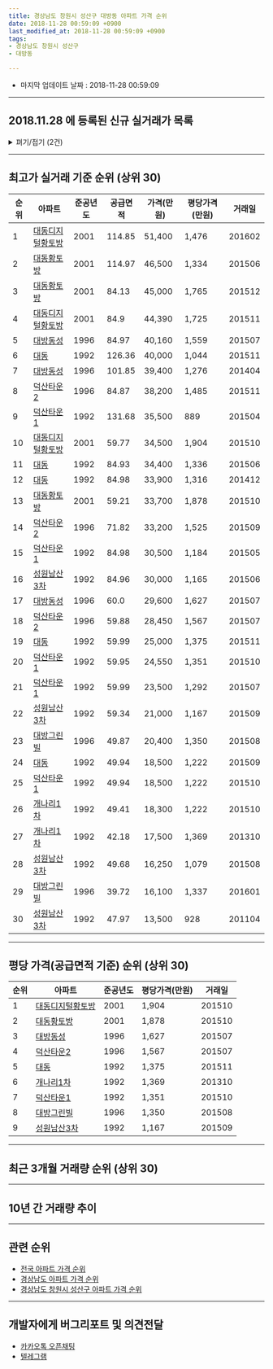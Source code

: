 ```yaml
---
title: 경상남도 창원시 성산구 대방동 아파트 가격 순위
date: 2018-11-28 00:59:09 +0900
last_modified_at: 2018-11-28 00:59:09 +0900
tags:
- 경상남도 창원시 성산구
- 대방동

---
```


* 마지막 업데이트 날짜 : 2018-11-28 00:59:09

---

## 2018.11.28 에 등록된 신규 실거래가 목록

<details>
<summary>펴기/접기 (2건)</summary>
<div markdown="1">

|아파트|준공년도|공급면적|가격(만원)|평당가격(만원)|거래일|
|---|---|---|---|---|---|
|[덕산타운1](https://search.naver.com/search.naver?query=%EA%B2%BD%EC%83%81%EB%82%A8%EB%8F%84+%EC%B0%BD%EC%9B%90%EC%8B%9C+%EC%84%B1%EC%82%B0%EA%B5%AC+%EB%8C%80%EB%B0%A9%EB%8F%99+%EB%8D%95%EC%82%B0%ED%83%80%EC%9A%B41)|1992|49.94|11,000|726|<span style="color:red">201811</span>|
|[개나리1차](https://search.naver.com/search.naver?query=%EA%B2%BD%EC%83%81%EB%82%A8%EB%8F%84+%EC%B0%BD%EC%9B%90%EC%8B%9C+%EC%84%B1%EC%82%B0%EA%B5%AC+%EB%8C%80%EB%B0%A9%EB%8F%99+%EA%B0%9C%EB%82%98%EB%A6%AC1%EC%B0%A8)|1992|49.41|10,000|667|<span style="color:red">201811</span>|


</div>
</details>

---

## 최고가 실거래 기준 순위 (상위 30)


|순위|아파트|준공년도|공급면적|가격(만원)|평당가격(만원)|거래일|
|---|---|---|---|---|---|---|
|1|[대동디지털황토방](https://search.naver.com/search.naver?query=%EA%B2%BD%EC%83%81%EB%82%A8%EB%8F%84+%EC%B0%BD%EC%9B%90%EC%8B%9C+%EC%84%B1%EC%82%B0%EA%B5%AC+%EB%8C%80%EB%B0%A9%EB%8F%99+%EB%8C%80%EB%8F%99%EB%94%94%EC%A7%80%ED%84%B8%ED%99%A9%ED%86%A0%EB%B0%A9)|2001|114.85|51,400|1,476|201602|
|2|[대동황토방](https://search.naver.com/search.naver?query=%EA%B2%BD%EC%83%81%EB%82%A8%EB%8F%84+%EC%B0%BD%EC%9B%90%EC%8B%9C+%EC%84%B1%EC%82%B0%EA%B5%AC+%EB%8C%80%EB%B0%A9%EB%8F%99+%EB%8C%80%EB%8F%99%ED%99%A9%ED%86%A0%EB%B0%A9)|2001|114.97|46,500|1,334|201506|
|3|[대동황토방](https://search.naver.com/search.naver?query=%EA%B2%BD%EC%83%81%EB%82%A8%EB%8F%84+%EC%B0%BD%EC%9B%90%EC%8B%9C+%EC%84%B1%EC%82%B0%EA%B5%AC+%EB%8C%80%EB%B0%A9%EB%8F%99+%EB%8C%80%EB%8F%99%ED%99%A9%ED%86%A0%EB%B0%A9)|2001|84.13|45,000|1,765|201512|
|4|[대동디지털황토방](https://search.naver.com/search.naver?query=%EA%B2%BD%EC%83%81%EB%82%A8%EB%8F%84+%EC%B0%BD%EC%9B%90%EC%8B%9C+%EC%84%B1%EC%82%B0%EA%B5%AC+%EB%8C%80%EB%B0%A9%EB%8F%99+%EB%8C%80%EB%8F%99%EB%94%94%EC%A7%80%ED%84%B8%ED%99%A9%ED%86%A0%EB%B0%A9)|2001|84.9|44,390|1,725|201511|
|5|[대방동성](https://search.naver.com/search.naver?query=%EA%B2%BD%EC%83%81%EB%82%A8%EB%8F%84+%EC%B0%BD%EC%9B%90%EC%8B%9C+%EC%84%B1%EC%82%B0%EA%B5%AC+%EB%8C%80%EB%B0%A9%EB%8F%99+%EB%8C%80%EB%B0%A9%EB%8F%99%EC%84%B1)|1996|84.97|40,160|1,559|201507|
|6|[대동](https://search.naver.com/search.naver?query=%EA%B2%BD%EC%83%81%EB%82%A8%EB%8F%84+%EC%B0%BD%EC%9B%90%EC%8B%9C+%EC%84%B1%EC%82%B0%EA%B5%AC+%EB%8C%80%EB%B0%A9%EB%8F%99+%EB%8C%80%EB%8F%99)|1992|126.36|40,000|1,044|201511|
|7|[대방동성](https://search.naver.com/search.naver?query=%EA%B2%BD%EC%83%81%EB%82%A8%EB%8F%84+%EC%B0%BD%EC%9B%90%EC%8B%9C+%EC%84%B1%EC%82%B0%EA%B5%AC+%EB%8C%80%EB%B0%A9%EB%8F%99+%EB%8C%80%EB%B0%A9%EB%8F%99%EC%84%B1)|1996|101.85|39,400|1,276|201404|
|8|[덕산타운2](https://search.naver.com/search.naver?query=%EA%B2%BD%EC%83%81%EB%82%A8%EB%8F%84+%EC%B0%BD%EC%9B%90%EC%8B%9C+%EC%84%B1%EC%82%B0%EA%B5%AC+%EB%8C%80%EB%B0%A9%EB%8F%99+%EB%8D%95%EC%82%B0%ED%83%80%EC%9A%B42)|1996|84.87|38,200|1,485|201511|
|9|[덕산타운1](https://search.naver.com/search.naver?query=%EA%B2%BD%EC%83%81%EB%82%A8%EB%8F%84+%EC%B0%BD%EC%9B%90%EC%8B%9C+%EC%84%B1%EC%82%B0%EA%B5%AC+%EB%8C%80%EB%B0%A9%EB%8F%99+%EB%8D%95%EC%82%B0%ED%83%80%EC%9A%B41)|1992|131.68|35,500|889|201504|
|10|[대동디지털황토방](https://search.naver.com/search.naver?query=%EA%B2%BD%EC%83%81%EB%82%A8%EB%8F%84+%EC%B0%BD%EC%9B%90%EC%8B%9C+%EC%84%B1%EC%82%B0%EA%B5%AC+%EB%8C%80%EB%B0%A9%EB%8F%99+%EB%8C%80%EB%8F%99%EB%94%94%EC%A7%80%ED%84%B8%ED%99%A9%ED%86%A0%EB%B0%A9)|2001|59.77|34,500|1,904|201510|
|11|[대동](https://search.naver.com/search.naver?query=%EA%B2%BD%EC%83%81%EB%82%A8%EB%8F%84+%EC%B0%BD%EC%9B%90%EC%8B%9C+%EC%84%B1%EC%82%B0%EA%B5%AC+%EB%8C%80%EB%B0%A9%EB%8F%99+%EB%8C%80%EB%8F%99)|1992|84.93|34,400|1,336|201506|
|12|[대동](https://search.naver.com/search.naver?query=%EA%B2%BD%EC%83%81%EB%82%A8%EB%8F%84+%EC%B0%BD%EC%9B%90%EC%8B%9C+%EC%84%B1%EC%82%B0%EA%B5%AC+%EB%8C%80%EB%B0%A9%EB%8F%99+%EB%8C%80%EB%8F%99)|1992|84.98|33,900|1,316|201412|
|13|[대동황토방](https://search.naver.com/search.naver?query=%EA%B2%BD%EC%83%81%EB%82%A8%EB%8F%84+%EC%B0%BD%EC%9B%90%EC%8B%9C+%EC%84%B1%EC%82%B0%EA%B5%AC+%EB%8C%80%EB%B0%A9%EB%8F%99+%EB%8C%80%EB%8F%99%ED%99%A9%ED%86%A0%EB%B0%A9)|2001|59.21|33,700|1,878|201510|
|14|[덕산타운2](https://search.naver.com/search.naver?query=%EA%B2%BD%EC%83%81%EB%82%A8%EB%8F%84+%EC%B0%BD%EC%9B%90%EC%8B%9C+%EC%84%B1%EC%82%B0%EA%B5%AC+%EB%8C%80%EB%B0%A9%EB%8F%99+%EB%8D%95%EC%82%B0%ED%83%80%EC%9A%B42)|1996|71.82|33,200|1,525|201509|
|15|[덕산타운1](https://search.naver.com/search.naver?query=%EA%B2%BD%EC%83%81%EB%82%A8%EB%8F%84+%EC%B0%BD%EC%9B%90%EC%8B%9C+%EC%84%B1%EC%82%B0%EA%B5%AC+%EB%8C%80%EB%B0%A9%EB%8F%99+%EB%8D%95%EC%82%B0%ED%83%80%EC%9A%B41)|1992|84.98|30,500|1,184|201505|
|16|[성원남산3차](https://search.naver.com/search.naver?query=%EA%B2%BD%EC%83%81%EB%82%A8%EB%8F%84+%EC%B0%BD%EC%9B%90%EC%8B%9C+%EC%84%B1%EC%82%B0%EA%B5%AC+%EB%8C%80%EB%B0%A9%EB%8F%99+%EC%84%B1%EC%9B%90%EB%82%A8%EC%82%B03%EC%B0%A8)|1992|84.96|30,000|1,165|201506|
|17|[대방동성](https://search.naver.com/search.naver?query=%EA%B2%BD%EC%83%81%EB%82%A8%EB%8F%84+%EC%B0%BD%EC%9B%90%EC%8B%9C+%EC%84%B1%EC%82%B0%EA%B5%AC+%EB%8C%80%EB%B0%A9%EB%8F%99+%EB%8C%80%EB%B0%A9%EB%8F%99%EC%84%B1)|1996|60.0|29,600|1,627|201507|
|18|[덕산타운2](https://search.naver.com/search.naver?query=%EA%B2%BD%EC%83%81%EB%82%A8%EB%8F%84+%EC%B0%BD%EC%9B%90%EC%8B%9C+%EC%84%B1%EC%82%B0%EA%B5%AC+%EB%8C%80%EB%B0%A9%EB%8F%99+%EB%8D%95%EC%82%B0%ED%83%80%EC%9A%B42)|1996|59.88|28,450|1,567|201507|
|19|[대동](https://search.naver.com/search.naver?query=%EA%B2%BD%EC%83%81%EB%82%A8%EB%8F%84+%EC%B0%BD%EC%9B%90%EC%8B%9C+%EC%84%B1%EC%82%B0%EA%B5%AC+%EB%8C%80%EB%B0%A9%EB%8F%99+%EB%8C%80%EB%8F%99)|1992|59.99|25,000|1,375|201511|
|20|[덕산타운1](https://search.naver.com/search.naver?query=%EA%B2%BD%EC%83%81%EB%82%A8%EB%8F%84+%EC%B0%BD%EC%9B%90%EC%8B%9C+%EC%84%B1%EC%82%B0%EA%B5%AC+%EB%8C%80%EB%B0%A9%EB%8F%99+%EB%8D%95%EC%82%B0%ED%83%80%EC%9A%B41)|1992|59.95|24,550|1,351|201510|
|21|[덕산타운1](https://search.naver.com/search.naver?query=%EA%B2%BD%EC%83%81%EB%82%A8%EB%8F%84+%EC%B0%BD%EC%9B%90%EC%8B%9C+%EC%84%B1%EC%82%B0%EA%B5%AC+%EB%8C%80%EB%B0%A9%EB%8F%99+%EB%8D%95%EC%82%B0%ED%83%80%EC%9A%B41)|1992|59.99|23,500|1,292|201507|
|22|[성원남산3차](https://search.naver.com/search.naver?query=%EA%B2%BD%EC%83%81%EB%82%A8%EB%8F%84+%EC%B0%BD%EC%9B%90%EC%8B%9C+%EC%84%B1%EC%82%B0%EA%B5%AC+%EB%8C%80%EB%B0%A9%EB%8F%99+%EC%84%B1%EC%9B%90%EB%82%A8%EC%82%B03%EC%B0%A8)|1992|59.34|21,000|1,167|201509|
|23|[대방그린빌](https://search.naver.com/search.naver?query=%EA%B2%BD%EC%83%81%EB%82%A8%EB%8F%84+%EC%B0%BD%EC%9B%90%EC%8B%9C+%EC%84%B1%EC%82%B0%EA%B5%AC+%EB%8C%80%EB%B0%A9%EB%8F%99+%EB%8C%80%EB%B0%A9%EA%B7%B8%EB%A6%B0%EB%B9%8C)|1996|49.87|20,400|1,350|201508|
|24|[대동](https://search.naver.com/search.naver?query=%EA%B2%BD%EC%83%81%EB%82%A8%EB%8F%84+%EC%B0%BD%EC%9B%90%EC%8B%9C+%EC%84%B1%EC%82%B0%EA%B5%AC+%EB%8C%80%EB%B0%A9%EB%8F%99+%EB%8C%80%EB%8F%99)|1992|49.94|18,500|1,222|201509|
|25|[덕산타운1](https://search.naver.com/search.naver?query=%EA%B2%BD%EC%83%81%EB%82%A8%EB%8F%84+%EC%B0%BD%EC%9B%90%EC%8B%9C+%EC%84%B1%EC%82%B0%EA%B5%AC+%EB%8C%80%EB%B0%A9%EB%8F%99+%EB%8D%95%EC%82%B0%ED%83%80%EC%9A%B41)|1992|49.94|18,500|1,222|201510|
|26|[개나리1차](https://search.naver.com/search.naver?query=%EA%B2%BD%EC%83%81%EB%82%A8%EB%8F%84+%EC%B0%BD%EC%9B%90%EC%8B%9C+%EC%84%B1%EC%82%B0%EA%B5%AC+%EB%8C%80%EB%B0%A9%EB%8F%99+%EA%B0%9C%EB%82%98%EB%A6%AC1%EC%B0%A8)|1992|49.41|18,300|1,222|201510|
|27|[개나리1차](https://search.naver.com/search.naver?query=%EA%B2%BD%EC%83%81%EB%82%A8%EB%8F%84+%EC%B0%BD%EC%9B%90%EC%8B%9C+%EC%84%B1%EC%82%B0%EA%B5%AC+%EB%8C%80%EB%B0%A9%EB%8F%99+%EA%B0%9C%EB%82%98%EB%A6%AC1%EC%B0%A8)|1992|42.18|17,500|1,369|201310|
|28|[성원남산3차](https://search.naver.com/search.naver?query=%EA%B2%BD%EC%83%81%EB%82%A8%EB%8F%84+%EC%B0%BD%EC%9B%90%EC%8B%9C+%EC%84%B1%EC%82%B0%EA%B5%AC+%EB%8C%80%EB%B0%A9%EB%8F%99+%EC%84%B1%EC%9B%90%EB%82%A8%EC%82%B03%EC%B0%A8)|1992|49.68|16,250|1,079|201508|
|29|[대방그린빌](https://search.naver.com/search.naver?query=%EA%B2%BD%EC%83%81%EB%82%A8%EB%8F%84+%EC%B0%BD%EC%9B%90%EC%8B%9C+%EC%84%B1%EC%82%B0%EA%B5%AC+%EB%8C%80%EB%B0%A9%EB%8F%99+%EB%8C%80%EB%B0%A9%EA%B7%B8%EB%A6%B0%EB%B9%8C)|1996|39.72|16,100|1,337|201601|
|30|[성원남산3차](https://search.naver.com/search.naver?query=%EA%B2%BD%EC%83%81%EB%82%A8%EB%8F%84+%EC%B0%BD%EC%9B%90%EC%8B%9C+%EC%84%B1%EC%82%B0%EA%B5%AC+%EB%8C%80%EB%B0%A9%EB%8F%99+%EC%84%B1%EC%9B%90%EB%82%A8%EC%82%B03%EC%B0%A8)|1992|47.97|13,500|928|201104|


---

## 평당 가격(공급면적 기준) 순위 (상위 30)


|순위|아파트|준공년도|평당가격(만원)|거래일|
|---|---|---|---|---|
|1|[대동디지털황토방](https://search.naver.com/search.naver?query=%EA%B2%BD%EC%83%81%EB%82%A8%EB%8F%84+%EC%B0%BD%EC%9B%90%EC%8B%9C+%EC%84%B1%EC%82%B0%EA%B5%AC+%EB%8C%80%EB%B0%A9%EB%8F%99+%EB%8C%80%EB%8F%99%EB%94%94%EC%A7%80%ED%84%B8%ED%99%A9%ED%86%A0%EB%B0%A9)|2001|1,904|201510|
|2|[대동황토방](https://search.naver.com/search.naver?query=%EA%B2%BD%EC%83%81%EB%82%A8%EB%8F%84+%EC%B0%BD%EC%9B%90%EC%8B%9C+%EC%84%B1%EC%82%B0%EA%B5%AC+%EB%8C%80%EB%B0%A9%EB%8F%99+%EB%8C%80%EB%8F%99%ED%99%A9%ED%86%A0%EB%B0%A9)|2001|1,878|201510|
|3|[대방동성](https://search.naver.com/search.naver?query=%EA%B2%BD%EC%83%81%EB%82%A8%EB%8F%84+%EC%B0%BD%EC%9B%90%EC%8B%9C+%EC%84%B1%EC%82%B0%EA%B5%AC+%EB%8C%80%EB%B0%A9%EB%8F%99+%EB%8C%80%EB%B0%A9%EB%8F%99%EC%84%B1)|1996|1,627|201507|
|4|[덕산타운2](https://search.naver.com/search.naver?query=%EA%B2%BD%EC%83%81%EB%82%A8%EB%8F%84+%EC%B0%BD%EC%9B%90%EC%8B%9C+%EC%84%B1%EC%82%B0%EA%B5%AC+%EB%8C%80%EB%B0%A9%EB%8F%99+%EB%8D%95%EC%82%B0%ED%83%80%EC%9A%B42)|1996|1,567|201507|
|5|[대동](https://search.naver.com/search.naver?query=%EA%B2%BD%EC%83%81%EB%82%A8%EB%8F%84+%EC%B0%BD%EC%9B%90%EC%8B%9C+%EC%84%B1%EC%82%B0%EA%B5%AC+%EB%8C%80%EB%B0%A9%EB%8F%99+%EB%8C%80%EB%8F%99)|1992|1,375|201511|
|6|[개나리1차](https://search.naver.com/search.naver?query=%EA%B2%BD%EC%83%81%EB%82%A8%EB%8F%84+%EC%B0%BD%EC%9B%90%EC%8B%9C+%EC%84%B1%EC%82%B0%EA%B5%AC+%EB%8C%80%EB%B0%A9%EB%8F%99+%EA%B0%9C%EB%82%98%EB%A6%AC1%EC%B0%A8)|1992|1,369|201310|
|7|[덕산타운1](https://search.naver.com/search.naver?query=%EA%B2%BD%EC%83%81%EB%82%A8%EB%8F%84+%EC%B0%BD%EC%9B%90%EC%8B%9C+%EC%84%B1%EC%82%B0%EA%B5%AC+%EB%8C%80%EB%B0%A9%EB%8F%99+%EB%8D%95%EC%82%B0%ED%83%80%EC%9A%B41)|1992|1,351|201510|
|8|[대방그린빌](https://search.naver.com/search.naver?query=%EA%B2%BD%EC%83%81%EB%82%A8%EB%8F%84+%EC%B0%BD%EC%9B%90%EC%8B%9C+%EC%84%B1%EC%82%B0%EA%B5%AC+%EB%8C%80%EB%B0%A9%EB%8F%99+%EB%8C%80%EB%B0%A9%EA%B7%B8%EB%A6%B0%EB%B9%8C)|1996|1,350|201508|
|9|[성원남산3차](https://search.naver.com/search.naver?query=%EA%B2%BD%EC%83%81%EB%82%A8%EB%8F%84+%EC%B0%BD%EC%9B%90%EC%8B%9C+%EC%84%B1%EC%82%B0%EA%B5%AC+%EB%8C%80%EB%B0%A9%EB%8F%99+%EC%84%B1%EC%9B%90%EB%82%A8%EC%82%B03%EC%B0%A8)|1992|1,167|201509|


---

## 최근 3개월 거래량 순위 (상위 30)


<div style="width:100%;">
    <canvas id="deal_count_ranking" height="250"></canvas>
</div>


<script>
new Chart(document.getElementById("deal_count_ranking"), {
    type: 'horizontalBar',
    data: {
        labels: ['성원남산3차', '대동', '개나리1차', '덕산타운1', '대방그린빌', '덕산타운2', '대방동성', '대동황토방', '대동디지털황토방'],
        datasets: [{
            label: '실거래 수',
            data: [34, 28, 21, 16, 12, 9, 7, 7, 5],
            borderColor: "rgba(255, 0, 128, 1)",
            backgroundColor: "rgba(255, 0, 128, 0.5)",
            fill: false,
        }]
    },
    options: {
        responsive: true,
        title: {
            display: true,
            text: '최근 3개월 거래량 순위'
        },
        tooltips: {
            mode: 'index',
            intersect: false,
            callbacks: {
                title: function(tooltipItems, data) {
                    return "실거래 수:";
                },
                label: function(tooltipItem, data) {
                    return data.labels[tooltipItem.index] + ": " + tooltipItem.xLabel;
                }
            }
        },
        hover: {
            mode: 'nearest',
            intersect: true
        },
        scales: {
            xAxes: [{
                display: true,
                scaleLabel: {
                    display: true,
                    labelString: '실거래 수'
                },
                ticks: {
                    suggestedMin: 0,
                }
            }],
            yAxes: [{
                display: true,
                ticks: {
                    autoSkip: false,
                    callback: function(value, index, values) {
                        if (value.length > 15)
                            return value.substr(0, 13) + "...";
                        else
                            return value;
                    }
                },
                scaleLabel: {
                    display: false,
                }
            }]
        }
    }
});

</script>


---

## 10년 간 거래량 추이


<div style="width:100%;">
    <canvas id="deal_progress" height="250"></canvas>
</div>

<script>
new Chart(document.getElementById("deal_progress"), {
    type: 'line',
    data: {
        labels: ['200811','200812','200901','200902','200903','200904','200905','200906','200907','200908','200909','200910','200911','200912','201001','201002','201003','201004','201005','201006','201007','201008','201009','201010','201011','201012','201101','201102','201103','201104','201105','201106','201107','201108','201109','201110','201111','201112','201201','201202','201203','201204','201205','201206','201207','201208','201209','201210','201211','201212','201301','201302','201303','201304','201305','201306','201307','201308','201309','201310','201311','201312','201401','201402','201403','201404','201405','201406','201407','201408','201409','201410','201411','201412','201501','201502','201503','201504','201505','201506','201507','201508','201509','201510','201511','201512','201601','201602','201603','201604','201605','201606','201607','201608','201609','201610','201611','201612','201701','201702','201703','201704','201705','201706','201707','201708','201709','201710','201711','201712','201801','201802','201803','201804','201805','201806','201807','201808','201809','201810','201811'],
        datasets: [{
            label: '실거래 수',
            pointRadius: 1,
            data: [43, 35, 34, 75, 66, 77, 56, 56, 60, 72, 66, 73, 77, 80, 84, 63, 113, 66, 64, 56, 57, 46, 53, 94, 152, 117, 125, 92, 97, 58, 59, 64, 51, 70, 48, 65, 48, 44, 39, 49, 49, 44, 47, 35, 34, 30, 34, 69, 71, 52, 49, 79, 97, 98, 88, 70, 34, 48, 100, 113, 68, 74, 58, 68, 80, 80, 64, 52, 64, 94, 83, 127, 77, 57, 81, 72, 101, 112, 78, 66, 113, 85, 60, 86, 56, 35, 37, 38, 25, 34, 33, 42, 40, 40, 45, 32, 32, 37, 27, 30, 43, 29, 35, 47, 31, 52, 35, 33, 28, 29, 38, 49, 42, 39, 33, 36, 38, 37, 71, 57, 11],
            borderColor: "rgba(255, 201, 14, 1)",
            backgroundColor: "rgba(255, 201, 14, 0.5)",
            fill: true,
        }]
    },
    options: {
        responsive: true,
        title: {
            display: true,
            text: '10년간 거래량 추이'
        },
        tooltips: {
            mode: 'index',
            intersect: false,
        },
        hover: {
            mode: 'nearest',
            intersect: true
        },
        scales: {
            xAxes: [{
                display: true,
                scaleLabel: {
                    display: true,
                    labelString: '년/월'
                }
            }],
            yAxes: [{
                display: true,
                ticks: {
                    suggestedMin: 0,
                },
                scaleLabel: {
                    display: true,
                    labelString: '실거래 수'
                }
            }]
        }
    }
});

</script>


---

## 관련 순위

- [전국 아파트 가격 순위](https://inasie.github.io/apt-ranking/전국)
- [경상남도 아파트 가격 순위](https://inasie.github.io/apt-ranking/경상남도)
- [경상남도 창원시 성산구 아파트 가격 순위](https://inasie.github.io/apt-ranking/경상남도-창원시-성산구)


---

## 개발자에게 버그리포트 및 의견전달

- [카카오톡 오픈채팅](https://open.kakao.com/o/gLJUAP4)
- [텔레그램](https://t.me/inasie)

